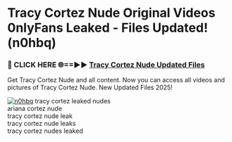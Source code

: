 # Tracy Cortez Nude Original Videos 0nlyFans Leaked - Files Updated! (n0hbq)

<h3>🔴 CLICK HERE 🌐==►► <a href="https://tinyurl.com/5h6xmrr3" rel="nofollow">Tracy Cortez Nude Updated Files</a></h3>

Get Tracy Cortez Nude and all content. Now you can access all videos and pictures of Tracy Cortez Nude. New Updated Files 2025!

[![n0hbq](https://i.imgur.com/KVD873Z.gif)](https://tinyurl.com/5h6xmrr3)
tracy cortez leaked nudes<br>
ariana cortez nude<br>
tracy cortez nude leak<br>
tracy cortez nude leaks<br>
tracy cortez nudes leaked